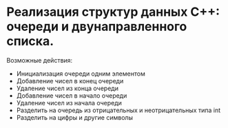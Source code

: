 # Реализация структур данных C++: очереди и двунаправленного списка. 
Возможные действия:
- Инициализация очереди одним элементом
- Добавление чисел в конец очереди
- Удаление чисел из конца очереди
- Добавление чисел в начало очереди
- Удаление чисел из  началa очереди
-  Разделить на очередь из отрицательных и неотрицательных типа int
-  Разделить на цифры и другие символы 
